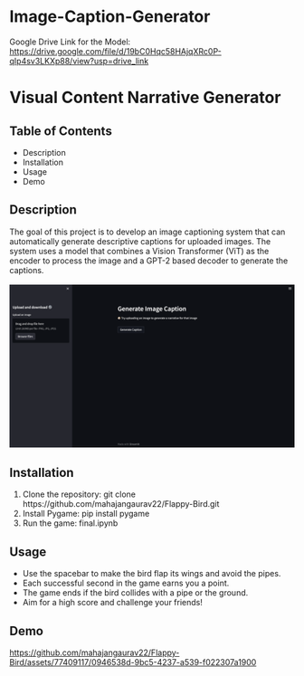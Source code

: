 # Image-Caption-Generator

Google Drive Link for the Model:
https://drive.google.com/file/d/19bC0Hqc58HAjqXRc0P-qIp4sv3LKXp88/view?usp=drive_link

# Visual Content Narrative Generator

## Table of Contents

<ul>
  <li>Description
    <li>Installation
      <li>Usage
        <li>Demo
          </ul>
          
         
## Description
The goal of this project is to develop an image captioning system that can automatically generate descriptive captions for uploaded images. The system uses a model that combines a Vision Transformer (ViT) as the encoder to process the image and a GPT-2 based decoder to generate the captions.
<br>
<br>
<img width="1000" alt="Screenshot 2024-07-10 at 14.55.21" src="https://github.com/mahajangaurav22/Image-Caption-Generator/blob/main/Screenshot%202024-07-10%20at%2014.55.21.png">


## Installation

<ol type="1">
  <li>Clone the repository: git clone https://github.com/mahajangaurav22/Flappy-Bird.git
    <li>Install Pygame: pip install pygame
      <li>Run the game: final.ipynb
        </ol>
        
## Usage

<ul>
  <li>Use the spacebar to make the bird flap its wings and avoid the pipes.
    <li>Each successful second in the game earns you a point.
      <li>The game ends if the bird collides with a pipe or the ground.
        <li>Aim for a high score and challenge your friends!
          </ul>
          
## Demo

https://github.com/mahajangaurav22/Flappy-Bird/assets/77409117/0946538d-9bc5-4237-a539-f022307a1900
